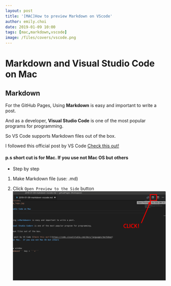 ```yaml
---
layout: post
title: '[MAC]How to preview Markdown on VScode'
author: emily.choi
date: 2019-01-09 10:00
tags: [mac,markdown,vscode]
image: /files/covers/vscode.png
---
```

# Markdown and Visual Studio Code on Mac

## Markdown

For the GitHub Pages, Using **Markdown** is easy and important to write a post. 

And as a developer, **Visual Studio Code** is one of the most popular programs for programming.

So VS Code supports Markdown files out of the box.

I followed this official post by VS Code [Check this out!](https://code.visualstudio.com/docs/languages/markdown)

#### p.s short cut is for Mac.  If you use not Mac OS but others

- Step by step 

1. Make Markdown file (use: .md) 

2. Click 	```Open Preview to the Side``` button
   ![](/files/markdown.png) 


